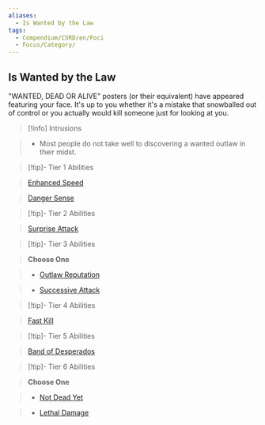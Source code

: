 ```yaml
---
aliases:
  - Is Wanted by the Law
tags:
  - Compendium/CSRD/en/Foci
  - Focus/Category/
---
```

  
    
## Is Wanted by the Law    
"WANTED, DEAD OR ALIVE" posters (or their equivalent) have appeared featuring your face. It's up to you whether it's a mistake that snowballed out of control or you actually would kill someone just for looking at you.    
  
>[!info] Intrusions    
>- Most people do not take well to discovering a wanted outlaw in their midst.    
  
  
>[!tip]- Tier 1 Abilities    
> [Enhanced Speed](Enhanced-Speed.md)    
> [Danger Sense](Danger-Sense.md)    
  
  
>[!tip]- Tier 2 Abilities    
> [Surprise Attack](Surprise-Attack.md)    
  
  
>[!tip]- Tier 3 Abilities    
> **Choose One**    
>- [Outlaw Reputation](Outlaw-Reputation.md)    
>- [Successive Attack](Successive-Attack.md)    
  
  
>[!tip]- Tier 4 Abilities    
> [Fast Kill](Fast-Kill.md)    
  
  
>[!tip]- Tier 5 Abilities    
> [Band of Desperados](Band-of-Desperados.md)    
  
  
>[!tip]- Tier 6 Abilities    
> **Choose One**    
>- [Not Dead Yet](Not-Dead-Yet.md)    
>- [Lethal Damage](Lethal-Damage.md)